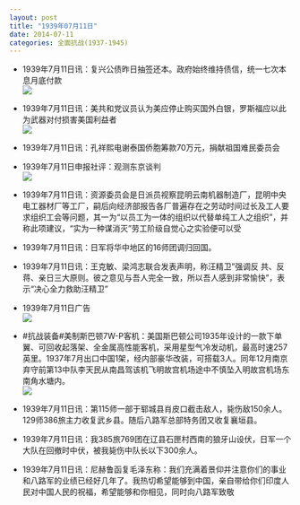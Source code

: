 ```yaml
---
layout: post
title: "1939年07月11日"
date: 2014-07-11
categories: 全面抗战(1937-1945)
---
```


<meta name="referrer" content="no-referrer" />

- 1939年7月11日讯：复兴公债昨日抽签还本。政府始终维持债信，统一七次本息月底付款 <br/><img src="https://ww1.sinaimg.cn/large/aca367d8jw1ei97yp3t4jj20b10gldkf.jpg" />

- 1939年7月11日讯：美共和党议员认为美应停止购买国外白银，罗斯福应以此为武器对付损害美国利益者 <br/><img src="https://ww3.sinaimg.cn/large/aca367d8jw1ei968uuzouj20iw0bjn1q.jpg" />

- 1939年7月11日讯：孔祥熙电谢泰国侨胞筹款70万元，捐献祖国难民委员会 

- 1939年7月11日申报社评：观测东京谈判 <br/><img src="https://ww4.sinaimg.cn/large/aca367d8jw1ei94hx237qj20nq0y5qmi.jpg" />

- 1939年7月11日讯：资源委员会是日派员视察昆明云南机器制造厂，昆明中央电工器材厂等工厂，嗣后向经济部报告各厂普遍存在之劳动时间过长及工人要求组织工会等问题，其一为“以员工为一体的组织以代替单纯工人之组织”，并称此项建议，“实为一种谋消灭”劳工阶级自觉心之实验便可以受 

- 1939年7月11日讯：日军将华中地区的16师团调归回国。 

- 1939年7月11日讯：王克敏、梁鸿志联合发表声明，称汪精卫”强调反 共、反蒋、亲日三大原则。彼之意见与吾人完全一致，所以吾人感到非常愉快”，表示“决心全力救助汪精卫” 

- 1939年7月11日广告 <br/><img src="https://ww1.sinaimg.cn/large/aca367d8jw1ei8owl3vdoj20kz0hb0y0.jpg" />

- #抗战装备#美制斯巴顿7W-P客机：美国斯巴顿公司1935年设计的一款下单翼、可回收起落架、全金属高性能客机，采用星型气冷发动机，最高时速257英里。1937年7月出口中国1架，经内部豪华改装，可搭载3人。同年12月南京弃守前第13中队李天民从南昌驾该机飞明故宫机场途中不慎坠入明故宫机场东南角水塘内。 <br/><img src="https://ww4.sinaimg.cn/large/aca367d8jw1ei8mlb18a4j20d70w643v.jpg" />

- 1939年7月11日讯：第115师一部于郓城县肖皮口截击敌人，毙伤敌150余人。129师386旅主力收复武乡县。随后八路军总部特务团又收复襄垣县。 

- 1939年7月11日讯：我385旅769团在辽县石匣村西南的狼牙山设伏，日军一个大队在回撤时中伏，被我毙伤中队长以下300余人。 

- 1939年7月11日讯：尼赫鲁函复毛泽东称：我们充满着景仰并注意你们的事业和八路军的业绩已经好几年了。我热切希望能够到中国，亲自带给你们印度人民对中国人民的祝福，希望能够和你相见，同时向八路军致敬 

